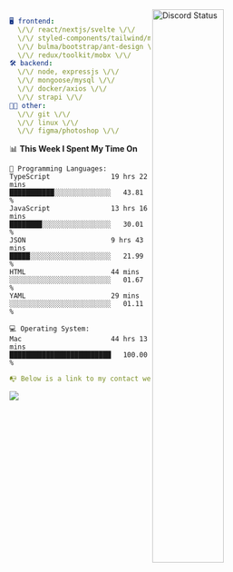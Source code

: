 
<a href="https://discord.com/users/279302975371870218" target="_blank">
    <img width="50%" align="right" alt="Discord Status" src="https://lanyard.cnrad.dev/api/279302975371870218?bg=161B22&borderRadius=5px%205px%200%200&hideTimestamp=true&idleMessage=Just%20chillin%27%20at%20the%20moment&animated=true">
</a>

```yaml
🖥️ frontend: 
  \/\/ react/nextjs/svelte \/\/
  \/\/ styled-components/tailwind/mui/
  \/\/ bulma/bootstrap/ant-design \/\/
  \/\/ redux/toolkit/mobx \/\/
🛠 backend: 
  \/\/ node, expressjs \/\/
  \/\/ mongoose/mysql \/\/
  \/\/ docker/axios \/\/
  \/\/ strapi \/\/
👨‍💻 other: 
  \/\/ git \/\/ 
  \/\/ linux \/\/
  \/\/ figma/photoshop \/\/
```
<!--START_SECTION:waka-->
📊 **This Week I Spent My Time On** 

```text
💬 Programming Languages: 
TypeScript               19 hrs 22 mins      ███████████░░░░░░░░░░░░░░   43.81 % 
JavaScript               13 hrs 16 mins      ████████░░░░░░░░░░░░░░░░░   30.01 % 
JSON                     9 hrs 43 mins       █████░░░░░░░░░░░░░░░░░░░░   21.99 % 
HTML                     44 mins             ░░░░░░░░░░░░░░░░░░░░░░░░░   01.67 % 
YAML                     29 mins             ░░░░░░░░░░░░░░░░░░░░░░░░░   01.11 % 

💻 Operating System: 
Mac                      44 hrs 13 mins      █████████████████████████   100.00 % 
```


<!--END_SECTION:waka-->
```yaml
📭 Below is a link to my contact website 
```
<a href="https://mxns.xyz" target="_black"> <img src="https://img.shields.io/badge/website-161B22?style=for-the-badge&logo=About.me&logoColor=white"></img> <a/>
